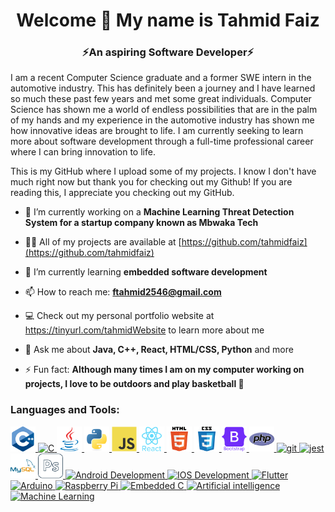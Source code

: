 <h1 align="center">Welcome 👋 My name is Tahmid Faiz</h1>
<h3 align="center">⚡️An aspiring Software Developer⚡️</h3>

I am a recent Computer Science graduate and a former SWE intern in the automotive industry. This has definitely been a journey and I have learned so much these past few years and met some great individuals. Computer Science has shown me a world of endless possibilities that are in the palm of my hands and my experience in the automotive industry has shown me how innovative ideas are brought to life. I am currently seeking to learn more about software development through a full-time professional career where I can bring innovation to life.
  

This is my GitHub where I upload some of my projects. I know I don't have much right now but thank you for checking out my Github! If you are reading this, I appreciate you checking out my GitHub. 

- 🔭 I’m currently working on a **Machine Learning Threat Detection System for a startup company known as Mbwaka Tech**

- 👨‍💻 All of my projects are available at [https://github.com/tahmidfaiz](https://github.com/tahmidfaiz)

- 🌱 I’m currently learning **embedded software development**

- 📫 How to reach me: **ftahmid2546@gmail.com**

- 💻 Check out my personal portfolio website at https://tinyurl.com/tahmidWebsite to learn more about me

- 💬 Ask me about **Java, C++, React, HTML/CSS, Python** and more

- ⚡ Fun fact: **Although many times I am on my computer working on projects, I love to be outdoors and play basketball 🏀**


<h3 align="left">Languages and Tools:</h3>
<p align="left">  </a>

<a href="https://www.w3schools.com/cpp/" target="_blank" rel="noreferrer"> <img src="https://raw.githubusercontent.com/devicons/devicon/master/icons/cplusplus/cplusplus-original.svg" alt="cplusplus" width="40" height="40"/> </a> 
<a href="https://www.w3schools.com/c/c_intro.php" target="_blank" rel="noreferrer"> <img src="https://cdn.jsdelivr.net/gh/devicons/devicon@latest/icons/c/c-original.svg" alt="C" width="40" height="40"/> </a> 
<a href="https://www.java.com" target="_blank" rel="noreferrer"> <img src="https://raw.githubusercontent.com/devicons/devicon/master/icons/java/java-original.svg" alt="java" width="40" height="40"/> </a>
<a href="https://www.python.org" target="_blank" rel="noreferrer"> <img src="https://raw.githubusercontent.com/devicons/devicon/master/icons/python/python-original.svg" alt="python" width="40" height="40"/> </a>
<a href="https://developer.mozilla.org/en-US/docs/Web/JavaScript" target="_blank" rel="noreferrer"> <img src="https://raw.githubusercontent.com/devicons/devicon/master/icons/javascript/javascript-original.svg" alt="javascript" width="40" height="40"/> </a>
<a href="https://reactjs.org/" target="_blank" rel="noreferrer"> <img src="https://raw.githubusercontent.com/devicons/devicon/master/icons/react/react-original-wordmark.svg" alt="react" width="40" height="40"/> </a> 
<a href="https://www.w3.org/html/" target="_blank" rel="noreferrer"> <img src="https://raw.githubusercontent.com/devicons/devicon/master/icons/html5/html5-original-wordmark.svg" alt="html5" width="40" height="40"/> </a>
<a href="https://www.w3schools.com/css/" target="_blank" rel="noreferrer"> <img src="https://raw.githubusercontent.com/devicons/devicon/master/icons/css3/css3-original-wordmark.svg" alt="css3" width="40" height="40"/> </a> 
<a href="https://getbootstrap.com" target="_blank" rel="noreferrer"> <img src="https://raw.githubusercontent.com/devicons/devicon/master/icons/bootstrap/bootstrap-plain-wordmark.svg" alt="bootstrap" width="40" height="40"/> </a> 
<a href="https://www.php.net" target="_blank" rel="noreferrer"> <img src="https://raw.githubusercontent.com/devicons/devicon/master/icons/php/php-original.svg" alt="php" width="40" height="40"/> </a>
<a href="https://git-scm.com/" target="_blank" rel="noreferrer"> <img src="https://www.vectorlogo.zone/logos/git-scm/git-scm-icon.svg" alt="git" width="40" height="40"/> </a> 
<a href="https://jestjs.io" target="_blank" rel="noreferrer"> <img src="https://www.vectorlogo.zone/logos/jestjsio/jestjsio-icon.svg" alt="jest" width="40" height="40"/> </a>
<a href="https://www.mysql.com/" target="_blank" rel="noreferrer"> <img src="https://raw.githubusercontent.com/devicons/devicon/master/icons/mysql/mysql-original-wordmark.svg" alt="mysql" width="40" height="40"/> </a>
<a href="https://www.photoshop.com/en" target="_blank" rel="noreferrer"> <img src="https://raw.githubusercontent.com/devicons/devicon/master/icons/photoshop/photoshop-line.svg" alt="photoshop" width="40" height="40"/> </a> 
<a href="https://www.android.com/" target="_blank" rel="noreferrer"> <img src="https://cdn.jsdelivr.net/gh/devicons/devicon@latest/icons/android/android-original.svg" alt="Android Development" width="40" height="40"/> </a> 
<a href="https://www.apple.com/ios/ios-17/" target="_blank" rel="noreferrer"> <img src="https://github.com/tahmidfaiz/tahmidfaiz/assets/113638585/a3db710e-af15-4e7f-9bd5-bb6a1f775cdc" alt="IOS Development" width="40" height="40"/> </a> 
<a href="https://flutter.dev/" target="_blank" rel="noreferrer"> <img src="https://cdn.jsdelivr.net/gh/devicons/devicon@latest/icons/flutter/flutter-original.svg" alt="Flutter" width="40" height="40"/> </a>
<a href="https://www.arduino.cc/" target="_blank" rel="noreferrer"> <img src="https://cdn.jsdelivr.net/gh/devicons/devicon@latest/icons/arduino/arduino-original-wordmark.svg" alt="Arduino" width="40" height="40"/> </a> 
<a href="https://www.raspberrypi.com/" target="_blank" rel="noreferrer"> <img src="https://cdn.jsdelivr.net/gh/devicons/devicon@latest/icons/raspberrypi/raspberrypi-original.svg" alt="Raspberry Pi" width="40" height="40"/> </a> 
<a href="https://www.geeksforgeeks.org/embedded-c/" target="_blank" rel="noreferrer"> <img src="https://devicon-website.vercel.app/api/embeddedc/original-wordmark.svg" alt="Embedded C" width="40" height="40"/> </a> 
<a href="https://www.ibm.com/topics/artificial-intelligence" target="_blank" rel="noreferrer"> <img src="https://github.com/tahmidfaiz/tahmidfaiz/assets/113638585/c379478f-626b-4111-be87-256bb1250c66" alt="Artificial intelligence" width="40" height="40"/> </a> 
<a href="https://www.ibm.com/topics/machine-learning" target="_blank" rel="noreferrer"> <img src="https://github.com/tahmidfaiz/tahmidfaiz/assets/113638585/2cbaab31-0da6-4f29-984b-cb17c9b4255f" alt="Machine Learning" width="40" height="40"/> </a> 








<!--
**tahmidfaiz/tahmidfaiz** is a ✨ _special_ ✨ repository because its `README.md` (this file) appears on your GitHub profile.

Here are some ideas to get you started:

- 🔭 I’m currently working on ...
- 🌱 I’m currently learning ...
- 👯 I’m looking to collaborate on ...
- 🤔 I’m looking for help with ...
- 💬 Ask me about ...
- 📫 How to reach me: ...
- 😄 Pronouns: ...
- ⚡ Fun fact: ...
-->
